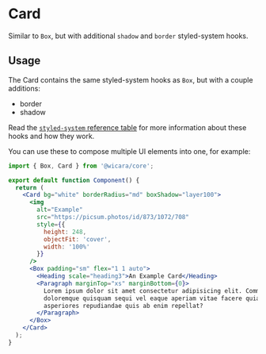 # Card

Similar to `Box`, but with additional `shadow` and `border` styled-system hooks.

## Usage

The Card contains the same styled-system hooks as `Box`, but with a couple additions:

- border
- shadow

Read the [`styled-system` reference table](https://styled-system.com/table) for more information about these hooks and how they work.

You can use these to compose multiple UI elements into one, for example:

```jsx
import { Box, Card } from '@wicara/core';

export default function Component() {
  return (
    <Card bg="white" borderRadius="md" boxShadow="layer100">
      <img
        alt="Example"
        src="https://picsum.photos/id/873/1072/708"
        style={{
          height: 248,
          objectFit: 'cover',
          width: '100%'
        }}
      />
      <Box padding="sm" flex="1 1 auto">
        <Heading scale="heading3">An Example Card</Heading>
        <Paragraph marginTop="xs" marginBottom={0}>
          Lorem ipsum dolor sit amet consectetur adipisicing elit. Commodi omnis, reiciendis
          doloremque quisquam sequi vel eaque aperiam vitae facere quia atque, hic, unde animi
          asperiores repudiandae quis ab enim repellat?
        </Paragraph>
      </Box>
    </Card>
  );
}
```
